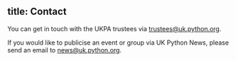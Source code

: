 title: Contact
---
You can get in touch with the UKPA trustees via <trustees@uk.python.org>.

If you would like to publicise an event or group via UK Python News, please send an email to <news@uk.python.org>.
